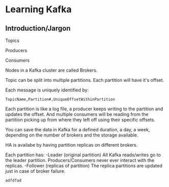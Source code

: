 
# Learning Kafka

## Introduction/Jargon

Topics

Producers

Consumers

Nodes in a Kafka cluster are called Brokers.

Topic can be split into multiple partitions. Each partition will have it's offset.

Each message is uniquely identified by:
```
TopicName,Partition#,UniqueOffsetWithinPartition
```

Each partition is like a log file, a producer keeps writing to the partition and updates the offset. And multiple consumers will be reading from the partition picking up from where they left off using their specific offsets.

You can save the data in Kafka for a defined duration, a day, a week, depending on the number of brokers and the storage available.

HA is availabe by having partition replicas on different brokers.


Each partition has:
-Leader (original partition)
  All Kafka reads/writes go to the leader partition. Producers/Consumers never ever interact with the replicas.
-Follower (replicas of partition)
  The replica partitions are updated just in case of broker failure. 




```
adfdfad
```
